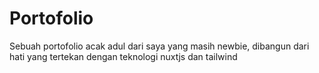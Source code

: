 # Portofolio
Sebuah portofolio acak adul dari saya yang masih newbie, dibangun dari hati yang tertekan dengan teknologi nuxtjs dan tailwind